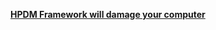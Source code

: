 [**HPDM Framework will damage your computer**](https://h30434.www3.hp.com/t5/Printer-Setup-Software-Drivers/HPDM-Framework-will-damage-your-computer/td-p/7824131/page/6)